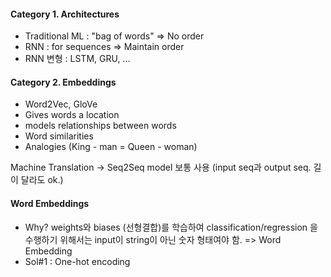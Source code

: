 #### Category 1. Architectures
- Traditional ML : "bag of words" => No order
- RNN : for sequences => Maintain order
- RNN 변형 : LSTM, GRU, ... 

#### Category 2. Embeddings
- Word2Vec, GloVe
- Gives words a location
- models relationships between words
- Word similarities 
- Analogies (King - man = Queen - woman)


Machine Translation -> Seq2Seq model 보통 사용 (input seq과 output seq. 길이 달라도 ok.)

#### Word Embeddings
- Why? weights와 biases (선형결합)를 학습하여 classification/regression 을 수행하기 위해서는
input이 string이 아닌 숫자 형태여야 함. => Word Embedding
- Sol#1 : One-hot encoding
